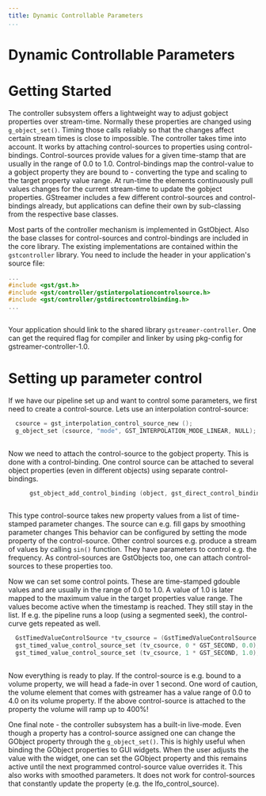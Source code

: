 ```yaml
---
title: Dynamic Controllable Parameters
...
```


# Dynamic Controllable Parameters

# Getting Started

The controller subsystem offers a lightweight way to adjust gobject
properties over stream-time. Normally these properties are changed using
`g_object_set()`. Timing those calls reliably so that the changes affect
certain stream times is close to impossible. The controller takes time
into account. It works by attaching control-sources to properties using
control-bindings. Control-sources provide values for a given time-stamp
that are usually in the range of 0.0 to 1.0. Control-bindings map the
control-value to a gobject property they are bound to - converting the
type and scaling to the target property value range. At run-time the
elements continuously pull values changes for the current stream-time to
update the gobject properties. GStreamer includes a few different
control-sources and control-bindings already, but applications can
define their own by sub-classing from the respective base classes.

Most parts of the controller mechanism is implemented in GstObject. Also
the base classes for control-sources and control-bindings are included
in the core library. The existing implementations are contained within
the `gstcontroller` library. You need to include the header in your
application's source file:

``` c
...
#include <gst/gst.h>
#include <gst/controller/gstinterpolationcontrolsource.h>
#include <gst/controller/gstdirectcontrolbinding.h>
...
    
```

Your application should link to the shared library
`gstreamer-controller`. One can get the required flag for compiler and
linker by using pkg-config for gstreamer-controller-1.0.

# Setting up parameter control

If we have our pipeline set up and want to control some parameters, we
first need to create a control-source. Lets use an interpolation
control-source:

``` c
  csource = gst_interpolation_control_source_new ();
  g_object_set (csource, "mode", GST_INTERPOLATION_MODE_LINEAR, NULL);
    
```

Now we need to attach the control-source to the gobject property. This
is done with a control-binding. One control source can be attached to
several object properties (even in different objects) using separate
control-bindings.

``` c
      gst_object_add_control_binding (object, gst_direct_control_binding_new (object, "prop1", csource));
    
```

This type control-source takes new property values from a list of
time-stamped parameter changes. The source can e.g. fill gaps by
smoothing parameter changes This behavior can be configured by setting
the mode property of the control-source. Other control sources e.g.
produce a stream of values by calling `sin()` function. They have
parameters to control e.g. the frequency. As control-sources are
GstObjects too, one can attach control-sources to these properties too.

Now we can set some control points. These are time-stamped gdouble
values and are usually in the range of 0.0 to 1.0. A value of 1.0 is
later mapped to the maximum value in the target properties value range.
The values become active when the timestamp is reached. They still stay
in the list. If e.g. the pipeline runs a loop (using a segmented seek),
the control-curve gets repeated as
well.

``` c
  GstTimedValueControlSource *tv_csource = (GstTimedValueControlSource *)csource;
  gst_timed_value_control_source_set (tv_csource, 0 * GST_SECOND, 0.0);
  gst_timed_value_control_source_set (tv_csource, 1 * GST_SECOND, 1.0);
    
```

Now everything is ready to play. If the control-source is e.g. bound to
a volume property, we will head a fade-in over 1 second. One word of
caution, the volume element that comes with gstreamer has a value range
of 0.0 to 4.0 on its volume property. If the above control-source is
attached to the property the volume will ramp up to 400%\!

One final note - the controller subsystem has a built-in live-mode. Even
though a property has a control-source assigned one can change the
GObject property through the `g_object_set()`. This is highly useful
when binding the GObject properties to GUI widgets. When the user
adjusts the value with the widget, one can set the GObject property and
this remains active until the next programmed control-source value
overrides it. This also works with smoothed parameters. It does not work
for control-sources that constantly update the property (e.g. the
lfo\_control\_source).

